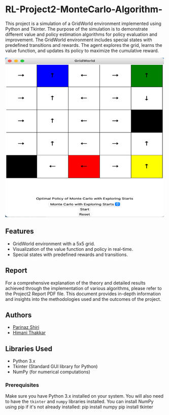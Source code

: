 # RL-Project2-MonteCarlo-Algorithm-

This project is a simulation of a GridWorld environment implemented using Python and Tkinter. The purpose of the simulation is to demonstrate different value and policy estimation algorithms for policy evaluation and improvement. The GridWorld environment includes special states with predefined transitions and rewards. The agent explores the grid, learns the value function, and updates its policy to maximize the cumulative reward.

<img src="Grid-Environment" alt="GridWorld Overview" width="500" height="500">

## Features

- GridWorld environment with a 5x5 grid.
- Visualization of the value function and policy in real-time.
- Special states with predefined rewards and transitions.

## Report

For a comprehensive explanation of the theory and detailed results achieved through the implementation of various algorithms, please refer to the Project2 Report PDF file. This document provides in-depth information and insights into the methodologies used and the outcomes of the project.

## Authors

- [Parinaz Shiri](https://github.com/parinaz-shiri)
- [Himani Thakkar](https://github.com/hiimani28)

## Libraries Used

- Python 3.x
- Tkinter (Standard GUI library for Python)
- NumPy (for numerical computations)

### Prerequisites

Make sure you have Python 3.x installed on your system. You will also need to have the `tkinter` and `numpy` libraries installed. You can install NumPy using pip if it's not already installed:
pip install numpy
pip install tkinter

